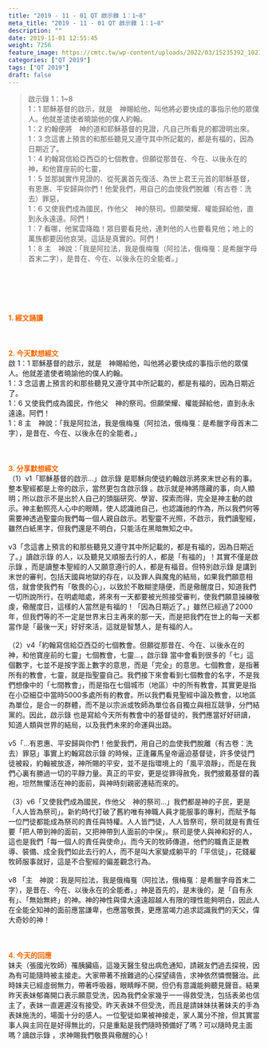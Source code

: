 ```yaml
---
title: "2019 - 11 - 01 QT 啟示錄 1：1~8"
meta_title: "2019 - 11 - 01 QT 啟示錄 1：1~8"
description: ""
date: 2019-11-01 12:55:45
weight: 7256
feature_image: https://cmtc.tw/wp-content/uploads/2022/03/15235392_10211799862337740_180693556567566654_o-1.webp
categories: ["QT 2019"]
tags: ["QT 2019"]
draft: false
---
```


<blockquote>啟示錄 1：1~8<br />
1：1 耶穌基督的啟示，就是　神賜給他，叫他將必要快成的事指示他的眾僕人。他就差遣使者曉諭他的僕人約翰。<br />
1：2 約翰便將　神的道和耶穌基督的見證，凡自己所看見的都證明出來。<br />
1：3 念這書上預言的和那些聽見又遵守其中所記載的，都是有福的，因為日期近了。<br />
1：4 約翰寫信給亞西亞的七個教會。但願從那昔在、今在、以後永在的　神，和他寶座前的七靈，<br />
1：5 並那誠實作見證的、從死裏首先復活、為世上君王元首的耶穌基督，有恩惠、平安歸與你們！他愛我們，用自己的血使我們脫離（有古卷：洗去）罪惡，<br />
1：6 又使我們成為國民，作他父　神的祭司。但願榮耀、權能歸給他，直到永永遠遠。阿們！<br />
1：7 看哪，他駕雲降臨！眾目要看見他，連刺他的人也要看見他；地上的萬族都要因他哀哭。這話是真實的。阿們！<br />
1：8 主　神說：「我是阿拉法，我是俄梅戛（阿拉法，俄梅戛：是希臘字母首末二字），是昔在、今在、以後永在的全能者。」</blockquote><br />
&nbsp;<br />
<br />
&nbsp;<br />
<br />
<span style="color: #ff6600;"><strong>1. </strong><strong>經文誦讀</strong></span><br />
<br />
<span style="color: #ff6600;"><strong> </strong></span><br />
<br />
<span style="color: #ff6600;"><strong>2. 今天默想</strong><strong>經文<br />
</strong></span>啟 1：1 耶穌基督的啟示，就是　神賜給他，叫他將必要快成的事指示他的眾僕人。他就差遣使者曉諭他的僕人約翰。<br />
1：3 念這書上預言的和那些聽見又遵守其中所記載的，都是有福的，因為日期近了。<br />
1：6 又使我們成為國民，作他父　神的祭司。但願榮耀、權能歸給他，直到永永遠遠。阿們！<br />
1：8 主　神說：「我是阿拉法，我是俄梅戛（阿拉法，俄梅戛：是希臘字母首末二字），是昔在、今在、以後永在的全能者。」<br />
<br />
&nbsp;<br />
<br />
<span style="color: #ff6600;"><strong>3. 分享默想經文<br />
</strong></span>（1）v1「耶穌基督的啟示…」啟示錄 是耶穌向使徒約翰啟示將來末世必有的事。整本聖經都是上帝的啟示，當然更包含啟示錄 。啟示就是神將隱藏的事，向人顯明；所以啟示不是出於人自己的頭腦研究、學習、探索而得，完全是神主動的啟示。神主動照亮人心中的眼睛，使人認識祂自己，也認識祂的作為，所以我們何等需要神透過聖靈向我們每一個人親自啟示。若聖靈不光照，不啟示，我們讀聖經，雖然白紙黑字，但我們還是不明白，只能活在黑暗無知之中。<br />
<br />
v3「念這書上預言的和那些聽見又遵守其中所記載的，都是有福的，因為日期近了。」讀啟示錄 的人，以及聽見又順服去行的人，都是「有福的」！其實不僅是啟示錄 ，而是讀整本聖經的人又願意遵行的人，都是有福音。但特別啟示錄 是講到末世的審判，包括天國與地獄的存在，以及罪人與魔鬼的結局，如果我們願意相信，就會使我們有「敬畏的心」，以致於不敢糊塗隨便，而是儆醒度日，知道我們一切所說所行，在明處暗處，將來有一天都要被光照接受審判，使我們願意操練敬虔，儆醒度日，這樣的人當然是有福的！「因為日期近了。」雖然已經過了2000年，但我們等的不一定是世界末日主再來的那一天，而是把我們在世上的每一天都當作是「最後一天」好好來活，這就是智慧人，是有福的人。<br />
<br />
（2）v4「約翰寫信給亞西亞的七個教會。但願從那昔在、今在、以後永在的　神，和他寶座前的七靈」七個教會，七靈…，啟示錄 當中會看到很多的「七」這個數字，七並不是按字面上數字的意思，而是「完全」的意思。七個教會，是指著所有的教會，七靈，就是指聖靈自己。我們接下來會看到七個教會的名字，不是我們想像中的「七間教會」，而是指在七個城市（地區）中的所有教會，其實更是指在小亞細亞中當時5000多處所有的教會。所以我們看見聖經中論及教會，以地區為單位，是合一的群體，而不是以宗派或牧師為單位各自獨立與相互競爭，分門結黨的。因此，啟示錄 也是寫給今天所有教會中的基督徒的，我們應當好好研讀，知道人類與世界的結局，以及我們未來的命運與出路。<br />
<br />
v5「…有恩惠、平安歸與你們！他愛我們，用自己的血使我們脫離（有古卷：洗去）罪惡」事實上約翰寫啟示錄 的時候，正逢羅馬皇帝逼迫基督徒，許多使徒門徒被殺，約翰被放逐，神所賜的平安，並不是指環境上的「風平浪靜」，而是在我們心裏有勝過一切的平靜力量。真正的平安，更是從罪得赦免，我們披戴基督的義袍，坦然無懼活在神的面前，與神時刻親密連結而來的。<br />
<br />
（3）v6「又使我們成為國民，作他父　神的祭司…」我們都是神的子民，更是「人人皆為祭司」。新約時代打破了舊約唯有神職人員才能服事的專利，而賦予每一位門徒都能成為祭司的責任與特權。人人皆門徒，人人皆祭司，祭司就是有責任要「把人帶到神的面前，又把神帶到人面前的中保」。祭司是使人與神和好的人，這也是我們「每一個人的責任與使命」。而今天的牧師傳道，他們的職責正是教導、裝備、成全我們如此去行的人，而不是叫大家變成躺平的「平信徒」，花錢雇牧師服事就好，這是不合聖經的偏差觀念行為。<br />
<br />
v8 「主　神說：我是阿拉法，我是俄梅戛（阿拉法，俄梅戛：是希臘字母首末二字），是昔在、今在、以後永在的全能者。」神是首先的，是末後的，是「自有永有」、「無始無終」的神。神的神性與偉大遠遠超越人有限的理性能夠明白，因此人在全能全知神的面前應當謙卑，也應當敬畏，更應當竭力追求認識我們的天父，偉大奇妙的神！<br />
<br />
&nbsp;<br />
<br />
<span style="color: #ff6600;"><strong>4. 今天的回應<br />
</strong></span>妹夫（張國光牧師）罹胰臟癌，這幾天醫生發出病危通知，請親友們過去探視，因為有可能隨時被主接走。大家帶著不捨難過的心探望禱告，求神依然憐憫醫治。此時妹夫已經虛弱無力，帶著呼吸器，眼睛睜不開，但仍有意識能夠聽見聲音。結果昨天表妹郁崙開口表示願意受洗，因為我們全家幾乎一一得救受洗，包括表弟也信主了，表妹一直遲遲沒有接受。昨天表妹不但受洗，而且是請妹妹扶著妹夫的手為表妹施洗的，場面十分的感人。一位聖徒如果被神接走，家人萬分不捨，但其實當事人與主同在是好得無比的，只是重點是我們隨時預備好了嗎？可以隨時見主面嗎？讀啟示錄 ，求神賜我們敬畏與儆醒的心！<br />
<br />
&nbsp;
        